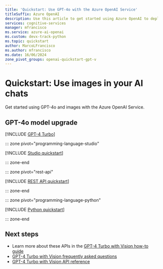 ```yaml
---
title: 'Quickstart: Use GPT-4o with the Azure OpenAI Service'
titleSuffix: Azure OpenAI
description: Use this article to get started using Azure OpenAI to deploy and use the GPT-4o model. 
services: cognitive-services
manager: mfrancisco
ms.service: azure-ai-openai
ms.custom: devx-track-python
ms.topic: quickstart
author: MarcoLFrancisco
ms.author: mfrancisco
ms.date: 16/06/2024
zone_pivot_groups: openai-quickstart-gpt-v
---
```


# Quickstart: Use images in your AI chats

Get started using GPT-4o and images with the Azure OpenAI Service.

## GPT-4o model upgrade

[!INCLUDE [GPT-4 Turbo](./includes/gpt-4-turbo.md)]

::: zone pivot="programming-language-studio"

[!INCLUDE [Studio quickstart](includes/gpt-v-studio.md)]

::: zone-end

::: zone pivot="rest-api"

[!INCLUDE [REST API quickstart](includes/gpt-v-rest.md)]

::: zone-end

::: zone pivot="programming-language-python"

[!INCLUDE [Python quickstart](includes/gpt-v-python.md)]

::: zone-end

## Next steps

* Learn more about these APIs in the [GPT-4 Turbo with Vision how-to guide](./gpt-v-quickstart.md)
* [GPT-4 Turbo with Vision frequently asked questions](./faq.yml#gpt-4-turbo-with-vision)
* [GPT-4 Turbo with Vision API reference](https://aka.ms/gpt-v-api-ref)
